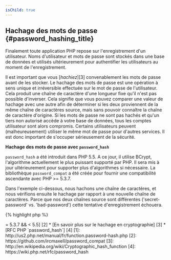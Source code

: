 ```yaml
---
isChild: true
---
```


## Hachage des mots de passe {#password_hashing_title}

Finalement toute application PHP repose sur l'enregistrement d'un utilisateur. Noms d'utilisateur et mots de passe sont stockés dans une base de données et utilisés ultérieurement pour authentifier les utilisateurs au moment de l'enregistrement.

Il est important que vous [_hachiez_][3] convenablement les mots de passe avant de les stocker. Le hachage des mots de passe est une opération à sens unique et irréversible effectuée sur le mot de passe de l'utilisateur. Cela produit une chaîne de caractère d'une longueur fixe qu'il n'est pas possible d'inverser. Cela signifie que vous pouvez comparer une valeur de hachage avec une autre afin de déterminer si les deux proviennent de la même chaîne de caractères source, mais sans pouvoir connaître la chaîne de caractère d'origine. Si les mots de passe ne sont pas hachés et qu'un tiers non autorisé accède à votre base de données, tous les comptes utilisateur sont alors compromis. Certains utilisateurs peuvent (malheureusement) utiliser le même mot de passe pour d'autres services. Il est donc important de s'occuper sérieusement de la sécurité.

**Hachage des mots de passe avec `password_hash`**

`password_hash` a été introduit dans PHP 5.5. A ce jour, il utilise BCrypt, l'algorithme actuellement le plus puissant supporté par PHP. Il sera mis à jour ultérieurement pour supporter plus d'algorithmes si nécessaire. La bibliothèque `password_compat` a été créée pour fournir une compatibilité ascendante avec PHP >= 5.3.7.

Dans l'exemple ci-dessous, nous hachons une chaîne de caractères, et nous vérifions ensuite le hachage par rapport à une nouvelle chaîne de caractères. Parce que nos deux chaînes source sont différentes ('secret-password' vs. 'bad-password') cette tentative d'enregistrement échouera.

{% highlight php %}                                                                                                                                                                                              
<?php                                                                                                                                                                                                            
require 'password.php';

$passwordHash = password_hash('secret-password', PASSWORD_DEFAULT);

if (password_verify('bad-password', $passwordHash)) {
    //Correct Password
} else {
    //Wrong password
}
{% endhighlight %}  



* [En savoir plus sur `password_hash`] [1]
* [`password_compat` pour PHP  >= 5.3.7 && < 5.5] [2]
* [En savoir plus sur le hachage en cryptographie] [3]
* [RFC PHP `password_hash`] [4]

[1]: http://us2.php.net/manual/fr/function.password-hash.php
[2]: https://github.com/ircmaxell/password_compat
[3]: http://en.wikipedia.org/wiki/Cryptographic_hash_function
[4]: https://wiki.php.net/rfc/password_hash
